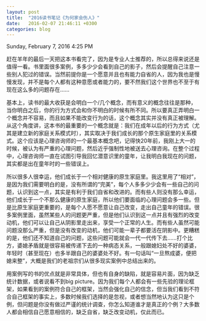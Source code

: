 ```yaml
---
layout: post
title:  "2016读书笔记《为何家会伤人》"
date:   2016-02-07 21:46:11 +0300
categories: blog
---
```

Sunday, February 7, 2016 4:25 PM

赶在羊年的最后一天把这本书看完了，因为是专业人士推荐的，所以总得来说还是值得一看。书里面很多案例，多多少少会看到自己的影子，然后会提醒自己注意一些别人犯过的错误。当然前提你是一个愿意并且也有能力自省的人，因为我也是慢慢发现，并不是每个人都有这种意愿或者能力的，要不然我们这个世界也不至于有现在这么多的问题存在……

基本上，读书的最大收获是会明白一个/几个概念，而有意义的概念往往是那种，当你明白之后，你的行为方式会和你不明白的时候有所不同。所以要真正弄明白一个概念并不容易，而且如果不能改变行为的话，这个概念其实并没有真正被理解。从这个角度讲，这本书的最重要的一个概念就是：我们在成年以后的行为方式（尤其是建立新的家庭关系模式时），其实取决于我们成长的那个原生家庭里的关系模式。这个应该是心理咨询师的一个最基本概念吧，记得快20年前，我刚上大一的时候，被认为有严重的心理问题，然后近乎强制性地被送去心理咨询。在整个过程中，心理咨询师一直在试图引导我回忆潜意识里的童年，让我明白我现在的问题，其实都是出在童年时的一些错误上。

所以很多人很幸运，他们成长于一个相对健康的原生家庭里。我这里用了“相对”，是因为我们需要明白的是，没有所谓的“完美”，每个人多多少少会有一些自己的问题，认识到这一点，其实是有利于我们自省和改进的。而有些人则没有那么幸运，他们成长于一个不那么健康的原生家庭，所以他们要面临的心理问题会多一些。但是比原生家庭更重要的，是每个人愿不愿意让自己改变，走出自己童年的错误。很多案例里面，虽然某些人的问题更严重，但是他们认识到这一点并且有强烈的改变动机，他们可以让自己从阴影里走出来，享受一个正常的人生。而有些人虽然可能问题没那么严重，但是没有改变的动机，他们可能一辈子都要活在阴影中。更糟糕的是，他们还不知道自己的问题，这些问题可能就会一代一代传下去……打个比方，婆媳矛盾就是很容易被传递下去的一种病态关系，一般跟媳妇处不好的婆婆，年轻时（甚至现在）也多半跟自己的婆婆处不好。有一句话叫“一旦熬成婆，便把媳来整”，大概是我们的老祖宗们从很多现实案例中总结出来的。

用案例写的书的优点就是非常具体，但也有自身的缺陷，就是容易片面，因为缺乏统计数据，或者说看不到big picture。因为我们每个人都会有一些先验的理论框架，如果看到的案例符合自己的框架，当然会强化自己的信念，但当我们看到不符合自己框架的事实上，多数时候我们选择的是忽视，或者想当然地认为这只是个例，但问题是你没有做过严谨的统计调查，你怎么知道谁才是真正的个例？大多数人都会相信自己愿意相信的，缺乏自省，缺乏改变动机，仅此而已。
